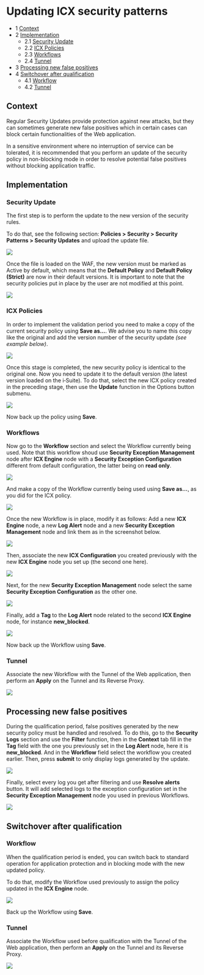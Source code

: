 Updating ICX security patterns
==============================

* 1 [Context](#context)
* 2 [Implementation](#implementation)
    * 2.1 [Security Update](#security-update)
    * 2.2 [ICX Policies](#icx-policies)
    * 2.3 [Workflows](#workflows)
    * 2.4 [Tunnel](#tunnel)
* 3 [Processing new false positives](#processing-new-false-positives)
* 4 [Switchover after qualification](#switchover-after-qualification)
    * 4.1 [Workflow](#workflow)
    * 4.2 [Tunnel](#tunnel)

Context
-------

Regular Security Updates provide protection against new attacks, but they can sometimes generate new false positives which in certain cases can block certain functionalities of the Web application.

In a sensitive environment where no interruption of service can be tolerated, it is recommended that you perform an update of the security policy in non-blocking mode in order to resolve potential false positives without blocking application traffic.

Implementation
--------------

### Security Update

The first step is to perform the update to the new version of the security rules.

To do that, see the following section: **Policies > Security > Security Patterns > Security Updates** and upload the update file.

![](./attachments/upload_update.png)

Once the file is loaded on the WAF, the new version must be marked as Active by default, which means that the **Default Policy** and **Default Policy (Strict)** are now in their default versions. It is important to note that the security policies put in place by the user are not modified at this point.

![](./attachments/add_update_example.png)

### ICX Policies

In order to implement the validation period you need to make a copy of the current security policy using **Save as…**.
We advise you to name this copy like the original and add the version number of the security update _(see example below)_.

![](./attachments/save_security_policy_example.png)

Once this stage is completed, the new security policy is identical to the original one. Now you need to update it to the default version (the latest version loaded on the i‑Suite). To do that, select the new ICX policy created in the preceding stage, then use the **Update** function in the Options button submenu.

![](./attachments/update_security_policy_example.png)

Now back up the policy using **Save**.

### Workflows

Now go to the **Workflow** section and select the Workflow currently being used.
Note that this workflow shoud use **Security Exception Management** node after **ICX Engine** node with a **Security Exception Configuration** different from default configuration, the latter being on **read only**.

![](./attachments/security_exception_config_example.png)

And make a copy of the Workflow currently being used using **Save as…**, as you did for the ICX policy.

![](./attachments/save_workflow_example.png)

Once the new Workflow is in place, modify it as follows: Add a new **ICX Engine** node, a new **Log Alert** node and a new **Security Exception Management** node and link them as in the screenshot below.

![](./attachments/new_workflow_example.png)

Then, associate the new **ICX Configuration** you created previously with the new **ICX Engine** node you set up (the second one here).

![](./attachments/modify_icx_engine_example.png)

Next, for the new **Security Exception Management** node select the same **Security Exception Configuration** as the other one.

![](./attachments/select_exception_config.png)

Finally, add a **Tag** to the **Log Alert** node related to the second **ICX Engine** node, for instance **new_blocked**.

![](./attachments/log_alert_tag_example.png)

Now back up the Workflow using **Save**.

### Tunnel

Associate the new Workflow with the Tunnel of the Web application, then perform an **Apply** on the Tunnel and its Reverse Proxy.

![](./attachments/modify_tunnel_example.png)

Processing new false positives
------------------------------

During the qualification period, false positives generated by the new security policy must be handled and resolved.
To do this, go to the **Security Logs** section and use the **Filter** function, then in the **Context** tab fill in the **Tag** field with the one you previously set in the **Log Alert** node, here it is **new_blocked**. And in the **Workflow** field select the workflow you created earlier.
Then, press **submit** to only display logs generated by the update.

![](./attachments/filter_false_positives.png)

Finally, select every log you get after filtering and use **Resolve alerts** button. It will add selected logs to the exception configuration set in the **Security Exception Management** node you used in previous Workflows.

![](./attachments/resolve_alerts_example.png)

Switchover after qualification
-----------------------------

### Workflow

When the qualification period is ended, you can switch back to standard operation for application protection and in blocking mode with the new updated policy.

To do that, modify the Workflow used previously to assign the policy updated in the **ICX Engine** node.

![](./attachments/change_icx_config_workflow_example.png)

Back up the Workflow using **Save**.

### Tunnel

Associate the Workflow used before qualification with the Tunnel of the Web application, then perform an **Apply** on the Tunnel and its Reverse Proxy.

![](./attachments/modify_tunnel_example2.png)
